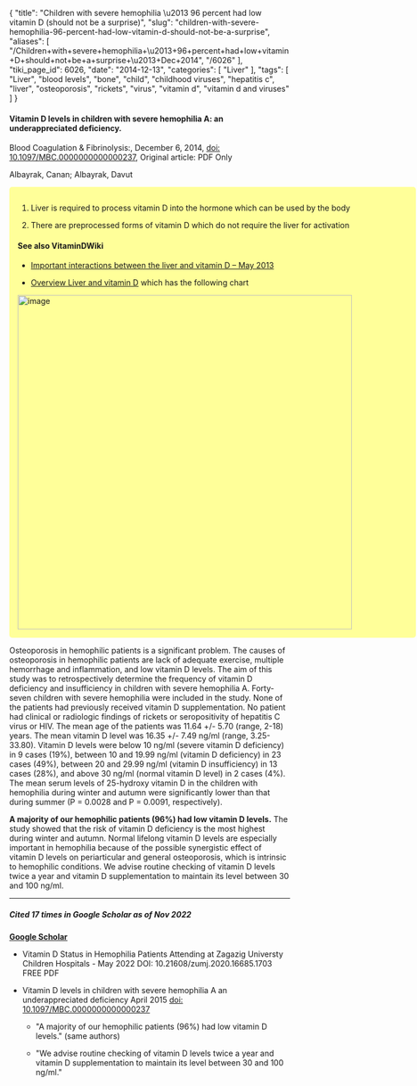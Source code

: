 {
    "title": "Children with severe hemophilia \u2013 96 percent had low vitamin D (should not be a surprise)",
    "slug": "children-with-severe-hemophilia-96-percent-had-low-vitamin-d-should-not-be-a-surprise",
    "aliases": [
        "/Children+with+severe+hemophilia+\u2013+96+percent+had+low+vitamin+D+should+not+be+a+surprise+\u2013+Dec+2014",
        "/6026"
    ],
    "tiki_page_id": 6026,
    "date": "2014-12-13",
    "categories": [
        "Liver"
    ],
    "tags": [
        "Liver",
        "blood levels",
        "bone",
        "child",
        "childhood viruses",
        "hepatitis c",
        "liver",
        "osteoporosis",
        "rickets",
        "virus",
        "vitamin d",
        "vitamin d and viruses"
    ]
}


#### Vitamin D levels in children with severe hemophilia A: an underappreciated deficiency.

Blood Coagulation & Fibrinolysis:, December 6, 2014, [doi: 10.1097/MBC.0000000000000237](https://doi.org/10.1097/MBC.0000000000000237), Original article: PDF Only

Albayrak, Canan; Albayrak, Davut

<div class="border" style="background-color:#FF9;padding:15px;margin:10px 0;border-radius:5px;width:700px">

1. Liver is required to process vitamin D into the hormone which can be used by the body

1. There are preprocessed forms of vitamin D which do not require the liver for activation

#### See also VitaminDWiki

* [Important interactions between the liver and vitamin D – May 2013](/posts/important-interactions-between-the-liver-and-vitamin-d)

* [Overview Liver and vitamin D](/posts/overview-liver-and-vitamin-d) which has the following chart

<img src="/attachments/d3.mock.jpg" alt="image" width="600">

</div>

Osteoporosis in hemophilic patients is a significant problem. The causes of osteoporosis in hemophilic patients are lack of adequate exercise, multiple hemorrhage and inflammation, and low vitamin D levels. The aim of this study was to retrospectively determine the frequency of vitamin D deficiency and insufficiency in children with severe hemophilia A. Forty-seven children with severe hemophilia were included in the study. None of the patients had previously received vitamin D supplementation. No patient had clinical or radiologic findings of rickets or seropositivity of hepatitis C virus or HIV. The mean age of the patients was 11.64 +/- 5.70 (range, 2-18) years. The mean vitamin D level was 16.35 +/- 7.49 ng/ml (range, 3.25-33.80). Vitamin D levels were below 10 ng/ml (severe vitamin D deficiency) in 9 cases (19%), between 10 and 19.99 ng/ml (vitamin D deficiency) in 23 cases (49%), between 20 and 29.99 ng/ml (vitamin D insufficiency) in 13 cases (28%), and above 30 ng/ml (normal vitamin D level) in 2 cases (4%). The mean serum levels of 25-hydroxy vitamin D in the children with hemophilia during winter and autumn were significantly lower than that during summer (P = 0.0028 and P = 0.0091, respectively). 

 **A majority of our hemophilic patients (96%) had low vitamin D levels.** The study showed that the risk of vitamin D deficiency is the most highest during winter and autumn. Normal lifelong vitamin D levels are especially important in hemophilia because of the possible synergistic effect of vitamin D levels on periarticular and general osteoporosis, which is intrinsic to hemophilic conditions. We advise routine checking of vitamin D levels twice a year and vitamin D supplementation to maintain its level between 30 and 100 ng/ml.

---

##### Cited 17 times in Google Scholar as of Nov 2022

 **[Google Scholar](https://scholar.google.com/scholar?cites=4888355784960997766&as_sdt=5,48&sciodt=0,48&hl=en)** 

* Vitamin D Status in Hemophilia Patients Attending at Zagazig Universty Children Hospitals - May 2022 DOI: 10.21608/zumj.2020.16685.1703 FREE PDF

* Vitamin D levels in children with severe hemophilia A an underappreciated deficiency April 2015 [doi: 10.1097/MBC.0000000000000237](https://doi.org/10.1097/MBC.0000000000000237)

   * "A majority of our hemophilic patients (96%) had low vitamin D levels." (same authors)

   * "We advise routine checking of vitamin D levels twice a year and vitamin D supplementation to maintain its level between 30 and 100 ng/ml."
